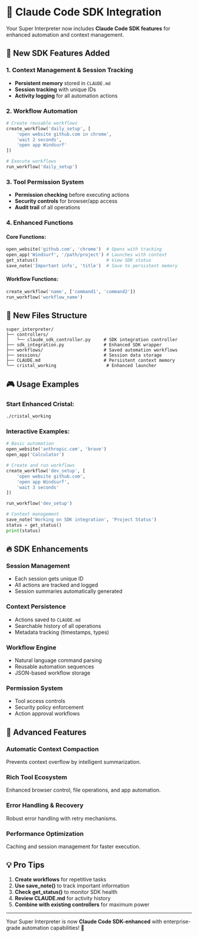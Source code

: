 # 🚀 Claude Code SDK Integration

Your Super Interpreter now includes **Claude Code SDK features** for enhanced automation and context management.

## 🎯 New SDK Features Added

### **1. Context Management & Session Tracking**
- **Persistent memory** stored in `CLAUDE.md`
- **Session tracking** with unique IDs
- **Activity logging** for all automation actions

### **2. Workflow Automation**
```python
# Create reusable workflows
create_workflow('daily_setup', [
    'open website github.com in chrome',
    'wait 2 seconds',
    'open app Windsurf'
])

# Execute workflows
run_workflow('daily_setup')
```

### **3. Tool Permission System**
- **Permission checking** before executing actions
- **Security controls** for browser/app access
- **Audit trail** of all operations

### **4. Enhanced Functions**

#### **Core Functions:**
```python
open_website('github.com', 'chrome')  # Opens with tracking
open_app('Windsurf', '/path/project') # Launches with context
get_status()                          # View SDK status
save_note('Important info', 'title')  # Save to persistent memory
```

#### **Workflow Functions:**
```python
create_workflow('name', ['command1', 'command2'])
run_workflow('workflow_name')
```

## 📁 New Files Structure

```
super_interpreter/
├── controllers/
│   └── claude_sdk_controller.py     # SDK integration controller
├── sdk_integration.py               # Enhanced SDK wrapper
├── workflows/                       # Saved automation workflows
├── sessions/                        # Session data storage
├── CLAUDE.md                        # Persistent context memory
└── cristal_working                   # Enhanced launcher
```

## 🎮 Usage Examples

### **Start Enhanced Cristal:**
```bash
./cristal_working
```

### **Interactive Examples:**
```python
# Basic automation
open_website('anthropic.com', 'brave')
open_app('Calculator')

# Create and run workflows
create_workflow('dev_setup', [
    'open website github.com',
    'open app Windsurf',
    'wait 3 seconds'
])

run_workflow('dev_setup')

# Context management
save_note('Working on SDK integration', 'Project Status')
status = get_status()
print(status)
```

## 🔥 SDK Enhancements

### **Session Management**
- Each session gets unique ID
- All actions are tracked and logged
- Session summaries automatically generated

### **Context Persistence**
- Actions saved to `CLAUDE.md`
- Searchable history of all operations
- Metadata tracking (timestamps, types)

### **Workflow Engine**
- Natural language command parsing
- Reusable automation sequences
- JSON-based workflow storage

### **Permission System**
- Tool access controls
- Security policy enforcement
- Action approval workflows

## 🚀 Advanced Features

### **Automatic Context Compaction**
Prevents context overflow by intelligent summarization.

### **Rich Tool Ecosystem**
Enhanced browser control, file operations, and app automation.

### **Error Handling & Recovery**
Robust error handling with retry mechanisms.

### **Performance Optimization**
Caching and session management for faster execution.

## 💡 Pro Tips

1. **Create workflows** for repetitive tasks
2. **Use save_note()** to track important information
3. **Check get_status()** to monitor SDK health
4. **Review CLAUDE.md** for activity history
5. **Combine with existing controllers** for maximum power

---

Your Super Interpreter is now **Claude Code SDK-enhanced** with enterprise-grade automation capabilities! 🎉